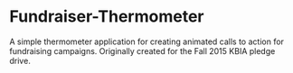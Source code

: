 # Fundraiser-Thermometer
A simple thermometer application for creating animated calls to action for fundraising campaigns.
Originally created for the Fall 2015 KBIA pledge drive.